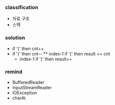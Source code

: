 ### classification
* 자료 구조
* 스택

### solution
* if '(' then cnt++
* if ')' then cnt--
  ** index-1 if '(' then result += cnt
  * index-1 if ')' then result++

### remind
* BufferedReader
* InputStreamReader
* IOException
* charAt
